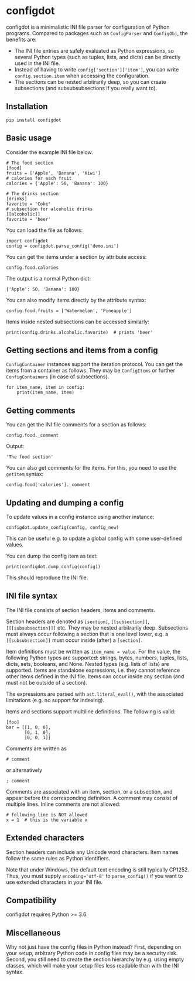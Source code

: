 # configdot

configdot is a minimalistic INI file parser for configuration of Python programs. Compared to packages such as `ConfigParser` and `ConfigObj`, the benefits are:

* The INI file entries are safely evaluated as Python expressions, so several Python types (such as tuples, lists, and dicts) can be directly used in the INI file.
* Instead of having to write `config['section']['item']`, you can write `config.section.item` when accessing the configuration.
* The sections can be nested arbitrarily deep, so you can create subsections (and subsubsubsections if you really want to).


## Installation

    pip install configdot

## Basic usage

Consider the example INI file below.

```
# The food section
[food]
fruits = ['Apple', 'Banana', 'Kiwi']
# calories for each fruit
calories = {'Apple': 50, 'Banana': 100}

# The drinks section
[drinks]
favorite = 'Coke'
# subsection for alcoholic drinks
[[alcoholic]]
favorite = 'beer'
```

You can load the file as follows:

    import configdot
    config = configdot.parse_config('demo.ini')

You can get the items under a section by attribute access:

    config.food.calories

The output is a normal Python dict:

    {'Apple': 50, 'Banana': 100}

You can also modify items directly by the attribute syntax:

    config.food.fruits = ['Watermelon', 'Pineapple']

Items inside nested subsections can be accessed similarly:

    print(config.drinks.alcoholic.favorite)  # prints 'beer'

## Getting sections and items from a config

`ConfigContainer` instances support the iteration protocol. You can get the items from a container as follows. They may be `ConfigItems` or further `ConfigContainers` (in case of subsections).

    for item_name, item in config:
        print(item_name, item)

## Getting comments

You can get the INI file comments for a section as follows:

    config.food._comment

Output:

    'The food section'

You can also get comments for the items. For this, you need to use the `getitem` syntax:

    config.food['calories']._comment
    
## Updating and dumping a config

To update values in a config instance using another instance:

    configdot.update_config(config, config_new)

This can be useful e.g. to update a global config with some user-defined values.
  
You can dump the config item as text:

    print(configdot.dump_config(config))

This should reproduce the INI file.

## INI file syntax

The INI file consists of section headers, items and comments.

Section headers are denoted as `[section]`, `[[subsection]]`, `[[[subsubsection]]]` etc. They may be nested arbitrarily deep. Subsections must always occur following a section that is one level lower, e.g. a `[[subsubsection]]` must occur inside (after) a `[section]`.

Item definitions must be written as `item_name = value`. For the value, the following Python types are supported: strings, bytes, numbers, tuples, lists, dicts, sets, booleans, and None. Nested types (e.g. lists of lists) are supported. Items are standalone expressions, i.e. they cannot reference other items defined in the INI file. Items can occur inside any section (and must not be outside of a section).

The expressions are parsed with `ast.literal_eval()`, with the associated limitations (e.g. no support for indexing). 

Items and sections support multiline definitions. The following is valid:

    [foo]
    bar = [[1, 0, 0],
           [0, 1, 0],
           [0, 0, 1]]

Comments are written as 

    # comment
    
or alternatively

    ; comment
    
Comments are associated with an item, section, or a subsection, and appear before the corresponding definition. A comment may consist of multiple lines. Inline comments are not allowed:

    # following line is NOT allowed
    x = 1  # this is the variable x

## Extended characters

Section headers can include any Unicode word characters. Item names follow the same rules as Python identifiers.

Note that under Windows, the default text encoding is still typically CP1252. Thus, you must supply `encoding='utf-8'` to `parse_config()` if you want to use extended characters in your INI file. 

## Compatibility

configdot requires Python >= 3.6.

## Miscellaneous

Why not just have the config files in Python instead? First, depending on your setup, arbitrary Python code in config files may be a security risk. Second, you still need to create the section hierarchy by e.g. using empty classes, which will make your setup files less readable than with the INI syntax.

